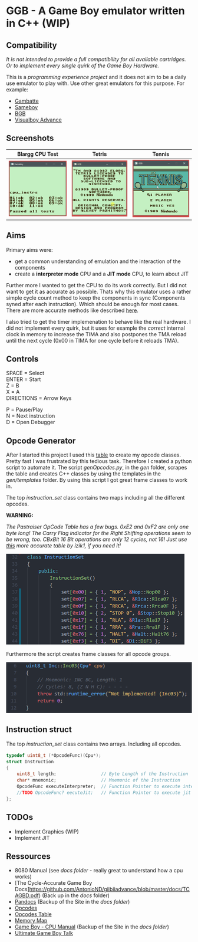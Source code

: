 # GGB - A Game Boy emulator written in C++ (WIP)

## Compatibility

*It is not intended to provide a full compatibility for all available cartridges.*
*Or to implement every single quirk of the Game Boy Hardware.*

This is a *programming experience project* and it does not aim to be a daily use emulator to play with. 
Use other great emulators for this purpose. For example:
- [Gambatte](https://github.com/sinamas/gambatte)
- [Sameboy](https://sameboy.github.io/)
- [BGB](http://bgb.bircd.org/)
- [Visualboy Advance](https://github.com/visualboyadvance-m/visualboyadvance-m)

## Screenshots

| Blargg CPU Test   |      Tetris      |  Tennis |
|-------------------|------------------|---------|
| ![cpu_instrs](pics/blargg-cpu_instrs.png) |  ![cpu_instrs](pics/Tetris.gif) | ![cpu_instrs](pics/Tennis.gif) |

## Aims

Primary aims were:
- get a common understanding of emulation and the interaction of the components
- create a **interpreter mode** CPU and a **JIT mode** CPU, to learn about JIT

Further more I wanted to get the CPU to do its work correctly. But I did not want to get it as accurate as possible.
Thats why this emulator uses a rather simple cycle count method to keep the components in sync (Components syned after each instruction).
Which should be enough for most cases. There are more accurate methods like described [here](https://gekkio.fi/blog/2015/mooneye-gb-a-gameboy-emulator-written-in-rust/). 

I also tried to get the timer implemenation to behave like the real hardware.
I did not implement every quirk, but it uses for example the *correct* internal clock in memory to increase the TIMA and
also postpones the TMA reload until the next cycle (0x00 in TIMA for one cycle before it reloads TMA).

## Controls

SPACE = Select  
ENTER = Start  
Z = B  
X = A  
DIRECTIONS = Arrow Keys  

P = Pause/Play  
N = Next instruction  
D = Open Debugger

## Opcode Generator

After I started this project I used this [table](http://www.pastraiser.com/cpu/gameboy/gameboy_opcodes.html) to create my opcode classes.
Pretty fast I was frustrated by this tedious task. Therefore I created a python script to automate it.
The script *genOpcodes.py*, in the *gen* folder, scrapes the table and creates C++ classes by using the templates in the *gen/templates* folder.
By using this script I got great frame classes to work in.

The top *instruction_set* class contains two maps including all the different opcodes.  

**WARNING:** 

*The Pastraiser OpCode Table has a few bugs. 0xE2 and 0xF2 are only one byte long! The Carry Flag indicator for the Right Shifting operations seem to be wrong, too. CBxBit 16 Bit operations are only 12 cycles, not 16! Just use [this](https://izik1.github.io/gbops/) more accurate table by izik1, if you need it!*

![instruction_set](pics/gen-instruction-set.png)

Furthermore the script creates frame classes for all opcode groups.  

![gen-group](pics/gen-group.png)

## Instruction struct

The top *instruction_set* class contains two arrays. Including all opcodes.

```cpp
typedef uint8_t (*OpcodeFunc)(Cpu*);
struct Instruction
{
    uint8_t length;                 // Byte Length of the Instruction
    char* mnemonic;                 // Mnemonic of the Instruction
    OpcodeFunc executeInterpreter;  // Function Pointer to execute interpreter mode for given opcode
    //TODO OpcodeFunc? eecuteJit;   // Function Pointer to execute jit mode for given opcode
};
```

## TODOs
- Implement Graphics    (WIP)
- Implement JIT

## Ressources

- 8080 Manual (see *docs folder* - really great to understand how a cpu works)
- [The Cycle-Accurate Game Boy Docs]https://github.com/AntonioND/giibiiadvance/blob/master/docs/TCAGBD.pdf) (Back up in the *docs* folder)
- [Pandocs](http://bgb.bircd.org/pandocs.htm) (Backup of the Site in the *docs folder*)
- [Opcodes](http://www.devrs.com/gb/files/opcodes.html)
- [Opcodes Table](http://www.pastraiser.com/cpu/gameboy/gameboy_opcodes.html)
- [Memory Map](http://gameboy.mongenel.com/dmg/asmmemmap.html)
- [Game Boy - CPU Manual](https://realboyemulator.files.wordpress.com/2013/01/gbcpuman.pdf) (Backup of the Site in the *docs folder*)
- [Ultimate Game Boy Talk](https://www.youtube.com/watch?v=HyzD8pNlpwI)